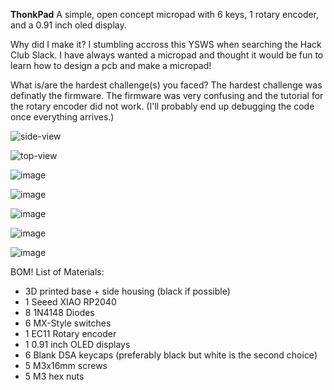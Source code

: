**ThonkPad**
A simple, open concept micropad with 6 keys, 1 rotary encoder, and a 0.91 inch oled display.

Why did I make it?
I stumbling accross this YSWS when searching the Hack Club Slack. I have always wanted a micropad and thought it would be fun to learn how to design a pcb and make a micropad!

What is/are the hardest challenge(s) you faced?
The hardest challenge was definatly the firmware. The firmware was very confusing and the tutorial for the rotary encoder did not work. (I'll probably end up debugging the code once everything arrives.)

![side-view](https://github.com/user-attachments/assets/11bbdfde-fec9-416e-9072-dbf1d9098461)

![top-view](https://github.com/user-attachments/assets/d3b773f6-fd29-4c84-86e1-5eb98ffb1e3b)

![image](https://github.com/user-attachments/assets/a653720b-40a6-4e13-a852-1820b74ea9c1)

![image](https://github.com/user-attachments/assets/34e0a981-8014-455d-a0f1-87f078d26683)

![image](https://github.com/user-attachments/assets/1ba2eae7-3bb2-4718-b781-07a06c198634)

![image](https://github.com/user-attachments/assets/01e79044-0527-4f62-91a7-fb55d58f99b6)

![image](https://github.com/user-attachments/assets/eb4ba8eb-6a38-4c7b-b468-6fefdd0bc55c)

BOM!
List of Materials:
- 3D printed base + side housing (black if possible)
- 1 Seeed XIAO RP2040
- 8 1N4148 Diodes
- 6 MX-Style switches
- 1 EC11 Rotary encoder
- 1 0.91 inch OLED displays
- 6 Blank DSA keycaps (preferably black but white is the second choice)
- 5 M3x16mm screws
- 5 M3 hex nuts
